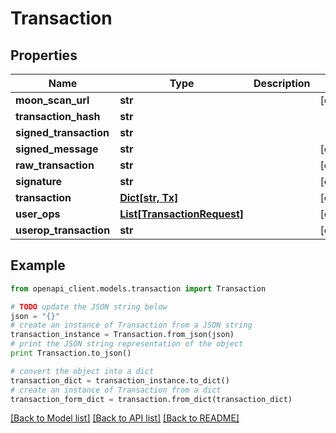 # Transaction


## Properties
Name | Type | Description | Notes
------------ | ------------- | ------------- | -------------
**moon_scan_url** | **str** |  | [optional] 
**transaction_hash** | **str** |  | 
**signed_transaction** | **str** |  | 
**signed_message** | **str** |  | [optional] 
**raw_transaction** | **str** |  | [optional] 
**signature** | **str** |  | [optional] 
**transaction** | [**Dict[str, Tx]**](Tx.md) |  | [optional] 
**user_ops** | [**List[TransactionRequest]**](TransactionRequest.md) |  | [optional] 
**userop_transaction** | **str** |  | [optional] 

## Example

```python
from openapi_client.models.transaction import Transaction

# TODO update the JSON string below
json = "{}"
# create an instance of Transaction from a JSON string
transaction_instance = Transaction.from_json(json)
# print the JSON string representation of the object
print Transaction.to_json()

# convert the object into a dict
transaction_dict = transaction_instance.to_dict()
# create an instance of Transaction from a dict
transaction_form_dict = transaction.from_dict(transaction_dict)
```
[[Back to Model list]](../README.md#documentation-for-models) [[Back to API list]](../README.md#documentation-for-api-endpoints) [[Back to README]](../README.md)


